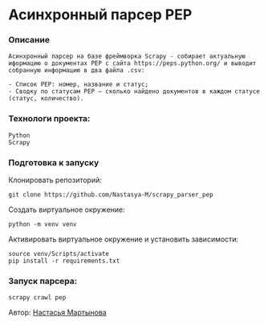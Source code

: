 # Асинхронный парсер PEP

### Описание 
```
Асинхронный парсер на базе фреймворка Scrapy - собирает актуальную иформацию о документах PEP с сайта https://peps.python.org/ и выводит собранную информацию в два файла .csv:

- Список PEP: номер, название и статус;
- Сводку по статусам PEP — сколько найдено документов в каждом статусе (статус, количество).
```

### Технологи проекта:
```
Python
Scrapy
```

### Подготовка к запуску
Клонировать репозиторий:
```
git clone https://github.com/Nastasya-M/scrapy_parser_pep
```
Создать виртуальное окружение:
```
python -m venv venv
```
Активировать виртуальное окружение и установить зависимости:
```
source venv/Scripts/activate
pip install -r requirements.txt
```
### Запуск парсера:
```
scrapy crawl pep
```
Автор: [Настасья Мартынова](https://github.com/Nastasya-M)
